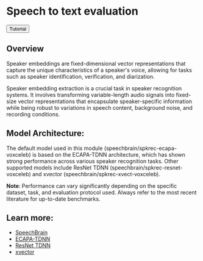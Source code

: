 # Speech to text evaluation


<button class="tutorial-button" onclick="window.location.href='https://github.com/sensein/senselab/blob/main/tutorials/extract_speaker_embeddings.ipynb'">Tutorial</button>


## Overview

Speaker embeddings are fixed-dimensional vector representations that capture the unique characteristics of a speaker's
voice, allowing for tasks such as speaker identification, verification, and diarization.

Speaker embedding extraction is a crucial task in speaker recognition systems. It involves transforming variable-length
audio signals into fixed-size vector representations that encapsulate speaker-specific information while being robust
to variations in speech content, background noise, and recording conditions.

## Model Architecture:
The default model used in this module (speechbrain/spkrec-ecapa-voxceleb) is based on the ECAPA-TDNN architecture,
which has shown strong performance across various speaker recognition tasks.
Other supported models include ResNet TDNN (speechbrain/spkrec-resnet-voxceleb) and
xvector (speechbrain/spkrec-xvect-voxceleb).

**Note**: Performance can vary significantly depending on the specific dataset, task, and evaluation protocol used.
Always refer to the most recent literature for up-to-date benchmarks.

## Learn more:
- [SpeechBrain](https://speechbrain.github.io/)
- [ECAPA-TDNN](https://arxiv.org/abs/2005.07143)
- [ResNet TDNN](https://doi.org/10.1016/j.csl.2019.101026)
- [xvector](https://doi.org/10.21437/Odyssey.2018-15)
